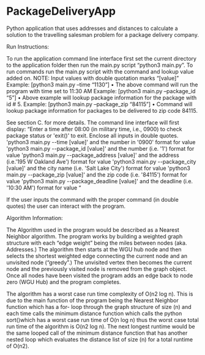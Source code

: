 # PackageDeliveryApp
Python application that uses addresses and distances to calculate a solution to the travelling salesman problem for a package delivery company.

Run Instructions:

To run the application command line interface first set the current directory to the application folder then run the 
main.py script “python3 main.py”.
	To run commands run the main.py script with the command and lookup value added on. 
NOTE: Input values with double quotation marks “[value]”
Example: [python3 main.py –time “1130”] 
•	The above command will run the program with time set to 11:30 AM
Example: [python3 main.py –package_id “5”]
•	Above example will lookup package information for the package with id # 5. 
Example: [python3 main.py –package_zip “84115”]
•	Command will lookup package information for packages to be delivered to zip code 84115.

See section C. for more details. The command line interface will first display: 
“Enter a time after 08:00 (in military time, i.e., 0900) to check package status or 'exit()' to exit. Enclose all inputs in double quotes.
'python3 main.py --time [value]' and the number in '0900' format for value
'python3 main.py --package_id [value]' and the number (i.e. '1') format for value
'python3 main.py --package_address [value]' and the address (i.e.'195 W Oakland Ave') format for value
'python3 main.py --package_city [value]' and the city name (i.e. 'Salt Lake City') format for value
'python3 main.py --package_zip [value]' and the zip code (i.e. '84115') format for value
'python3 main.py --package_deadline [value]' and the deadline (i.e. '10:30 AM') format for value “

If the user inputs the command with the proper command (in double quotes) the user can interact with the program. 

Algorithm Information:

The Algorithm used in the program would be described as a Nearest Neighbor algorithm. The program works by building a weighted graph structure with each “edge weight” 
being the miles between nodes (aka. Addresses.) The algorithm then starts at the WGU hub node and then selects the shortest weighted edge connecting the current node and 
an unvisited node (“greedy”.) The unvisited vertex then becomes the current node and the previously visited node is removed from the graph object. Once all nodes have 
been visited the program adds an edge back to node zero (WGU Hub) and the program completes.  

The algorithm has a worst case run time complexity of O(n2 log n). This is due to the main function of the program being the Nearest Neighbor function which has a for-
loop through the graph structure of size (n) and each time calls the minimum distance function which calls the python sort()which has a worst case run time of O(n log n) 
thus the worst case total run time of  the algorithm is O(n2 log n). The next longest runtime would be the same looped call of the minimum distance function that has 
another nested loop which evaluates the distance list of size (n) for a total runtime of O(n2).

